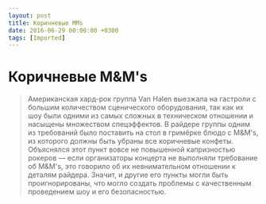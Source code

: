 ```yaml
---
layout: post
title: Коричневые MMs
date: 2016-06-29 00:00:00 +0300
tags: [Imported]
---
```

# Коричневые M&M's

> Американская хард-рок группа Van Halen выезжала на гастроли с большим количеством сценического оборудования, так как их шоу были одними из самых сложных в техническом отношении и насыщены множеством спецэффектов. В райдере группы одним из требований было поставить на стол в гримёрке блюдо с M&M's, из которого должны быть убраны все коричневые конфеты. Объяснялся этот пункт вовсе не повышенной капризностью рокеров — если организаторы концерта не выполняли требование об M&M's, это говорило об их невнимательном отношении к деталям райдера. Значит, и другие его пункты могли быть проигнорированы, что могло создать проблемы с качественным проведением шоу и его безопасностью.